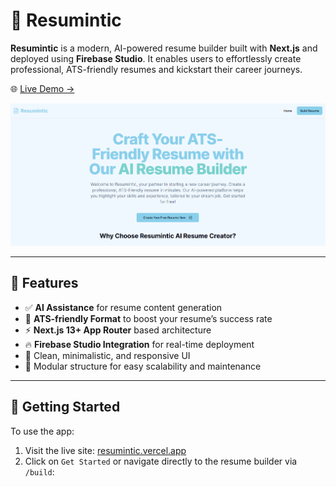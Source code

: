 # 📄 Resumintic

**Resumintic** is a modern, AI-powered resume builder built with **Next.js** and deployed using **Firebase Studio**. It enables users to effortlessly create professional, ATS-friendly resumes and kickstart their career journeys.

🌐 [Live Demo →](https://resumintic-pushpendra-kumar-shuklas-projects.vercel.app/)

![Resumintic Preview](https://github.com/PushpendraShukla19/Resumintic/blob/main/Resumintic%20App%20Image.png?raw=true)

---

## 🚀 Features

- ✅ **AI Assistance** for resume content generation
- 🧠 **ATS-friendly Format** to boost your resume’s success rate
- ⚡ **Next.js 13+ App Router** based architecture
- 🔥 **Firebase Studio Integration** for real-time deployment
- 🎨 Clean, minimalistic, and responsive UI
- 🧱 Modular structure for easy scalability and maintenance

---

## 🧭 Getting Started

To use the app:

1. Visit the live site: [resumintic.vercel.app](https://resumintic-pushpendra-kumar-shuklas-projects.vercel.app/)
2. Click on `Get Started` or navigate directly to the resume builder via `/build`:
